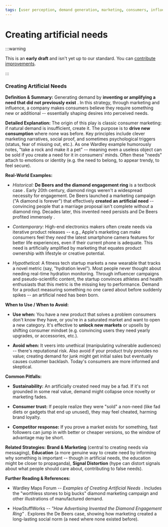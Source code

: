 ```yaml
---
tags: [user perception, demand generation, marketing, consumers, influence]
---
```


# Creating artificial needs

:::warning

This is an **early draft** and isn't yet up to our standard.
You can [contribute improvements](https://github.com/dave1010/wardley-leadership-strategies).

:::



### **Creating Artificial Needs**

**Definition & Summary:** Generating demand by **inventing or amplifying a need that did not previously exist** . In this strategy, through marketing and influence, a company makes consumers believe they require something new or additional -- essentially shaping desires into perceived needs.

**Detailed Explanation:** The origin of this play is classic consumer marketing: if natural demand is insufficient, create it. The purpose is to **drive new consumption** where none was before. Key principles include clever marketing narratives, social proof, and sometimes psychological triggers (status, fear of missing out, etc.). As one Wardley example humorously notes, "take a rock and make it a pet" -- meaning even a useless object can be sold if you create a need for it in consumers' minds. Often these "needs" attach to emotions or identity (e.g. the need to belong, to appear trendy, to feel secure).

**Real-World Examples:**

-  *Historical:* **De Beers and the diamond engagement ring** is a textbook case . Early 20th century, diamond rings weren't a widespread necessity for engagement. De Beers launched a marketing campaign ("A diamond is forever") that effectively **created an artificial need** -- convincing people that a marriage proposal isn't complete without a diamond ring. Decades later, this invented need persists and De Beers profited immensely .

-  *Contemporary:* High-end electronics makers often create needs via iterative product releases -- e.g., Apple's marketing can make consumers feel they *need* the latest smartphone camera features for better life experiences, even if their current phone is adequate. This need is artificially amplified by marketing that equates product ownership with lifestyle or creative potential.

-  *Hypothetical:* A fitness tech startup markets a new wearable that tracks a novel metric (say, "hydration level"). Most people never thought about needing real-time hydration monitoring. Through influencer campaigns and pseudo-scientific content, the startup convinces athletes and health enthusiasts that this metric is the missing key to performance. Demand for a product measuring something no one cared about before suddenly spikes -- an artificial need has been born.

**When to Use / When to Avoid:**

-  **Use when:** You have a new product that solves a problem consumers don't know they have, or you're in a saturated market and want to open a new category. It's effective to **unlock new markets** or upsells by shifting consumer mindset (e.g. convincing users they need yearly upgrades, or accessories, etc.).

-  **Avoid when:** It veers into unethical (manipulating vulnerable audiences) -- there's reputational risk. Also avoid if your product truly provides no value; creating demand for junk might get initial sales but eventually causes customer backlash. Today's consumers are more informed and skeptical.

**Common Pitfalls:**

-  **Sustainability:** An artificially created need may be a fad. If it's not grounded in some real value, demand might collapse once novelty or marketing fades.

-  **Consumer trust:** If people realize they were "sold" a non-need (like fad diets or gadgets that end up unused), they may feel cheated, harming brand loyalty.

-  **Competitor response:** If you prove a market exists for something, fast followers can jump in with better or cheaper versions, so the window of advantage may be short.

**Related Strategies:** **Brand & Marketing** (central to creating needs via messaging), **Education** (a more genuine way to create need by informing why something is important -- though in artificial needs, the education might be closer to propaganda), **Signal Distortion** (hype can distort signals about what people should care about, contributing to false needs).

**Further Reading & References:**

-  Wardley Maps Forum -- *Examples of Creating Artificial Needs* . Includes the "worthless stones to big bucks" diamond marketing campaign and other illustrations of manufactured demand.

-  HowStuffWorks -- *"How Advertising Invented the Diamond Engagement Ring"* . Explores the De Beers case, showing how marketing created a long-lasting social norm (a need where none existed before).
